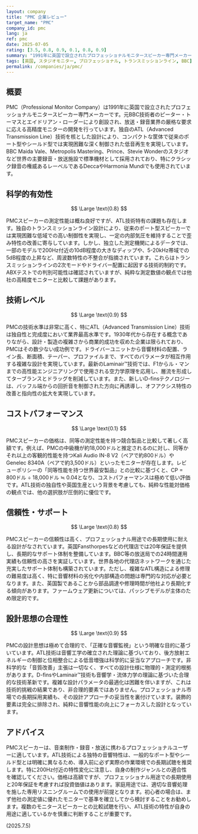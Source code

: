 ```yaml
---
layout: company
title: "PMC 企業レビュー"
target_name: "PMC"
company_id: pmc
lang: ja
ref: pmc
date: 2025-07-05
rating: [3.5, 0.8, 0.9, 0.1, 0.8, 0.9]
summary: "1991年に英国で設立されたプロフェッショナルモニタースピーカー専門メーカー。独自のATL（Advanced Transmission Line）技術により、コンパクトな筐体で深く制御された低音を実現。BBC、Metropolis Masteringなど世界の主要スタジオで採用されています。技術水準は高いものの、コストパフォーマンスの観点では非常に高価であり、同等性能の製品がはるかに安価で入手可能です。"
tags: [英国, スタジオモニター, プロフェッショナル, トランスミッションライン, BBC]
permalink: /companies/ja/pmc/
---
```


## 概要

PMC（Professional Monitor Company）は1991年に英国で設立されたプロフェッショナルモニタースピーカー専門メーカーです。元BBC技術者のピーター・トーマスとエイドリアン・ローダーにより創設され、放送・録音業界の厳格な要求に応える高精度モニターの開発を行っています。独自のATL（Advanced Transmission Line）技術を核とした設計により、コンパクトな筐体で従来のポート型やシールド型では実現困難な深く制御された低音再生を実現しています。BBC Maida Vale、Metropolis Mastering、Prince、Stevie Wonderのスタジオなど世界の主要録音・放送施設で標準機材として採用されており、特にクラシック録音の権威あるレーベルであるDeccaやHarmonia Mundiでも使用されています。

## 科学的有効性

$$ \Large \text{0.8} $$

PMCスピーカーの測定性能は概ね良好ですが、ATL技術特有の課題も存在します。独自のトランスミッションライン設計により、従来のポート型スピーカーでは実現困難な低域での高い制御性を実現し、一定の内部気圧を維持することで歪み特性の改善に寄与しています。しかし、独立した測定機関によるデータでは、一部のモデルで200Hz付近の10dB程度の大きなディップや、5-20kHz帯域での5dB程度の上昇など、周波数特性の不整合が指摘されています。これらはトランスミッションラインの2次モードやドライバー配置に起因する技術的制約です。ABXテストでの判別可能性は確認されていますが、純粋な測定数値の観点では他社の高精度モニターと比較して課題があります。

## 技術レベル

$$ \Large \text{0.9} $$

PMCの技術水準は非常に高く、特にATL（Advanced Transmission Line）技術は独自性と完成度において業界最高水準です。1930年代から存在する概念でありながら、設計・製造の複雑さから商業的成功を収めた企業は限られており、PMCはその数少ない成功例です。ドライバーユニットから音響材料の配置、ライン長、断面積、テーパー、プロファイルまで、すべてのパラメータが相互作用する複雑な設計を実現しています。最新のLaminair™技術では、F1からル・マンまでの高性能エンジニアリングで使用される空力学原理を応用し、層流を形成してターブランスとドラッグを削減しています。また、新しいD-finsテクノロジーは、バッフル端からの回折音を制御された方向に再誘導し、オフアクシス特性の改善と指向性の拡大を実現しています。

## コストパフォーマンス

$$ \Large \text{0.1} $$

PMCスピーカーの価格は、同等の測定性能を持つ競合製品と比較して著しく高額です。例えば、PMCの中級機が約18,000ドルと推定されるのに対し、同等かそれ以上の客観的性能を持つKali Audio IN-8 V2（ペアで約800ドル）やGenelec 8340A（ペアで約3,500ドル）といったモニターが存在します。レビューポリシーの「同等性能を持つ世界最安製品」との比較に基づくと、CP = 800ドル ÷ 18,000ドル ≒ 0.04となり、コストパフォーマンスは極めて低い評価です。ATL技術の独自性や英国生産という背景を考慮しても、純粋な性能対価格の観点では、他の選択肢が圧倒的に優位です。

## 信頼性・サポート

$$ \Large \text{0.8} $$

PMCスピーカーの信頼性は高く、プロフェッショナル用途での長期使用に耐える設計がなされています。英国Fansthorpesなどの代理店では20年保証を提供し、長期的なサポート体制を整備しています。BBC等の放送局での24時間運用実績も信頼性の高さを実証しています。世界各地の代理店ネットワークを通じた充実したサポート体制も構築されています。ただし、複雑なATL構造による修理の難易度は高く、特に音響材料の劣化や内部構造の問題は専門的な対応が必要となります。また、英国製であることから部品調達や修理時間が他社より長期化する傾向があります。ファームウェア更新については、パッシブモデルが主体のため限定的です。

## 設計思想の合理性

$$ \Large \text{0.9} $$

PMCの設計思想は極めて合理的で、「正確な音響監視」という明確な目的に基づいています。ATL技術は音響工学の確立された理論に基づいており、後方放射エネルギーの制御と位相整合による低音増強は科学的に妥当なアプローチです。非科学的な「音質改善」主張は一切なく、すべての設計仕様に物理的・測定的根拠があります。D-finsやLaminair™技術も音響学・流体力学の理論に基づいた合理的な技術革新です。複雑な設計パラメータの最適化は困難を伴いますが、これは技術的挑戦の結果であり、非合理的要素ではありません。プロフェッショナル市場での長期採用実績も、その設計アプローチの妥当性を裏付けています。装飾的要素は完全に排除され、純粋に音響性能の向上にフォーカスした設計となっています。

## アドバイス

PMCスピーカーは、音楽制作・録音・放送に携わるプロフェッショナルユーザーに適しています。ATL技術による独特の音響特性は、一般的なポート型やシールド型とは明確に異なるため、導入前に必ず実際の作業環境での長期試聴を推奨します。特に200Hz付近の特性変化に注意し、自身の制作ジャンルとの適合性を確認してください。価格は高額ですが、プロフェッショナル用途での長期使用と20年保証を考慮すれば投資価値はあります。家庭用途では、適切な音響処理を施した専用リスニングルームでの使用が前提となります。初心者の場合は、まず他社の測定値に優れたモニターで基準を確立してから検討することをお勧めします。複数のモニタースピーカーとの比較試聴を行い、ATL技術の特性が自身の用途に適しているかを慎重に判断することが重要です。

(2025.7.5)
